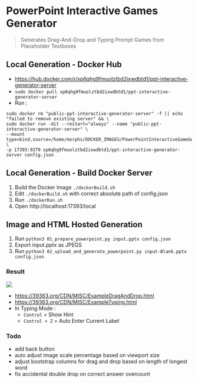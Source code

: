 # PowerPoint Interactive Games Generator
> Generates Drag-And-Drop and Typing Prompt Games from Placeholder Textboxes

## Local Generation - Docker Hub
- https://hub.docker.com/r/xp6qhg9fmuolztbd2ixwdbtd1/ppt-interactive-generator-server
- `sudo docker pull xp6qhg9fmuolztbd2ixwdbtd1/ppt-interactive-generator-server`
- Run :
```
sudo docker rm "public-ppt-interactive-generator-server" -f || echo "failed to remove existing server" && \
sudo docker run -dit --restart="always" --name "public-ppt-interactive-generator-server" \
--mount type=bind,source=/home/morphs/DOCKER_IMAGES/PowerPointInteractiveGameGenerator/config.json,target=/home/config.json \
-p 17393:9379 xp6qhg9fmuolztbd2ixwdbtd1/ppt-interactive-generator-server config.json
```

## Local Generation - Build Docker Server

1. Build the Docker Image `./dockerBuild.sh`
2. Edit `./dockerBuild.sh` with correct absolute path of config.json
3. Run `./dockerRun.sh`
4. Open http://localhost:17393/local

## Image and HTML Hosted Generation

1. Run `python3 01_prepare_powerpoint.py input.pptx config.json`
2. Export input.pptx as JPEGS
4. Run `python3 02_upload_and_generate_powerpoint.py input-Blank.pptx config.json`

### Result

![](https://39363.org/IMAGE_BUCKET/1636526211492-992772358.png)

- https://39363.org/CDN/MISC/ExampleDragAndDrop.html
- https://39363.org/CDN/MISC/ExampleTyping.html
- In Typing Mode :
	- `Control` = Show Hint
	- `Control + Z` = Auto Enter Current Label

### Todo

- add back button
- auto adjust image scale percentage based on viewport size
- adjust bootstrap columns for drag and drop based on length of longest word
- fix accidental double drop on correct answer overcount